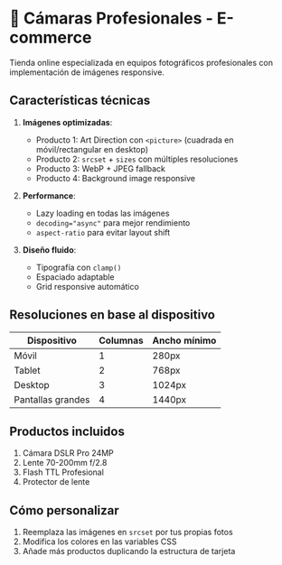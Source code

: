 # 🎥 Cámaras Profesionales - E-commerce

Tienda online especializada en equipos fotográficos profesionales con implementación de imágenes responsive.

##  Características técnicas

1. **Imágenes optimizadas**:
   - Producto 1: Art Direction con `<picture>` (cuadrada en móvil/rectangular en desktop)
   - Producto 2: `srcset` + `sizes` con múltiples resoluciones
   - Producto 3: WebP + JPEG fallback
   - Producto 4: Background image responsive

2. **Performance**:
   - Lazy loading en todas las imágenes
   - `decoding="async"` para mejor rendimiento
   - `aspect-ratio` para evitar layout shift

3. **Diseño fluido**:
   - Tipografía con `clamp()`
   - Espaciado adaptable
   - Grid responsive automático

## Resoluciones en base al dispositivo

| Dispositivo       | Columnas | Ancho mínimo |
|-------------------|----------|--------------|
| Móvil             | 1        | 280px        |
| Tablet            | 2        | 768px        |
| Desktop           | 3        | 1024px       |
| Pantallas grandes | 4        | 1440px       |

##  Productos incluidos

1. Cámara DSLR Pro 24MP
2. Lente 70-200mm f/2.8
3. Flash TTL Profesional
4. Protector de lente

## Cómo personalizar

1. Reemplaza las imágenes en `srcset` por tus propias fotos
2. Modifica los colores en las variables CSS
3. Añade más productos duplicando la estructura de tarjeta
